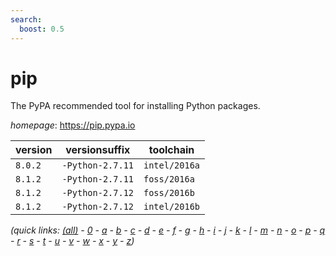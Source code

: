 ```yaml
---
search:
  boost: 0.5
---
```

# pip

The PyPA recommended tool for installing Python packages.

*homepage*: <https://pip.pypa.io>

version | versionsuffix | toolchain
--------|---------------|----------
``8.0.2`` | ``-Python-2.7.11`` | ``intel/2016a``
``8.1.2`` | ``-Python-2.7.11`` | ``foss/2016a``
``8.1.2`` | ``-Python-2.7.12`` | ``foss/2016b``
``8.1.2`` | ``-Python-2.7.12`` | ``intel/2016b``


*(quick links: [(all)](../index.md) - [0](../0/index.md) - [a](../a/index.md) - [b](../b/index.md) - [c](../c/index.md) - [d](../d/index.md) - [e](../e/index.md) - [f](../f/index.md) - [g](../g/index.md) - [h](../h/index.md) - [i](../i/index.md) - [j](../j/index.md) - [k](../k/index.md) - [l](../l/index.md) - [m](../m/index.md) - [n](../n/index.md) - [o](../o/index.md) - [p](../p/index.md) - [q](../q/index.md) - [r](../r/index.md) - [s](../s/index.md) - [t](../t/index.md) - [u](../u/index.md) - [v](../v/index.md) - [w](../w/index.md) - [x](../x/index.md) - [y](../y/index.md) - [z](../z/index.md))*

